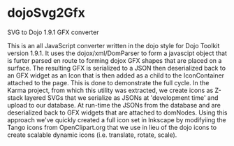 dojoSvg2Gfx
===========

SVG to Dojo 1.9.1 GFX converter

This is an all JavaScript converter written in the dojo style for Dojo Toolkit version 1.9.1. It uses the dojox/xml/DomParser to form a javascipt object that is furter parsed en route to forming dojox GFX shapes that are placed on a surface. The resulting GFX is serialized to a JSON then deserialized back to an GFX widget as an Icon that is then added as a child to the IconContainer attached to the page. This is done to demonstrate the full cycle. In the Karma project, from which this utility was extracted, we create icons as Z-stack layered SVGs that we serialize as JSONs at 'development time' and upload to our database. At run-time the JSONs from the database and are deserialized back to GFX widgets that are attached to domNodes. Using this approach we've quickly created a full icon set in Inkscape by modifyiing the Tango icons from OpenClipart.org that we use in lieu of the dojo icons to create scalable dynamic icons (i.e. translate, rotate, scale). 
